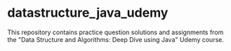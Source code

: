 # datastructure_java_udemy
This repository contains practice question solutions and assignments from the "Data Structure and Algorithms: Deep Dive using Java" Udemy course.
